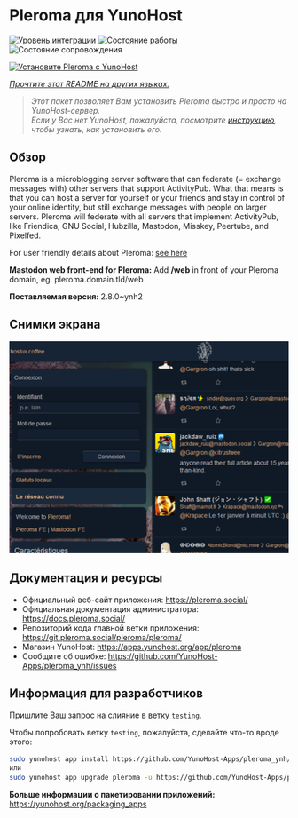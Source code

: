 <!--
Важно: этот README был автоматически сгенерирован <https://github.com/YunoHost/apps/tree/master/tools/readme_generator>
Он НЕ ДОЛЖЕН редактироваться вручную.
-->

# Pleroma для YunoHost

[![Уровень интеграции](https://apps.yunohost.org/badge/integration/pleroma)](https://ci-apps.yunohost.org/ci/apps/pleroma/)
![Состояние работы](https://apps.yunohost.org/badge/state/pleroma)
![Состояние сопровождения](https://apps.yunohost.org/badge/maintained/pleroma)

[![Установите Pleroma с YunoHost](https://install-app.yunohost.org/install-with-yunohost.svg)](https://install-app.yunohost.org/?app=pleroma)

*[Прочтите этот README на других языках.](./ALL_README.md)*

> *Этот пакет позволяет Вам установить Pleroma быстро и просто на YunoHost-сервер.*  
> *Если у Вас нет YunoHost, пожалуйста, посмотрите [инструкцию](https://yunohost.org/install), чтобы узнать, как установить его.*

## Обзор

Pleroma is a microblogging server software that can federate (= exchange messages with) other servers that support ActivityPub. What that means is that you can host a server for yourself or your friends and stay in control of your online identity, but still exchange messages with people on larger servers. Pleroma will federate with all servers that implement ActivityPub, like Friendica, GNU Social, Hubzilla, Mastodon, Misskey, Peertube, and Pixelfed.

For user friendly details about Pleroma: [see here](https://blog.soykaf.com/post/what-is-pleroma/)

**Mastodon web front-end for Pleroma:** Add **/web** in front of your Pleroma domain, eg. pleroma.domain.tld/web


**Поставляемая версия:** 2.8.0~ynh2

## Снимки экрана

![Снимок экрана Pleroma](./doc/screenshots/screenshot1.png)

## Документация и ресурсы

- Официальный веб-сайт приложения: <https://pleroma.social/>
- Официальная документация администратора: <https://docs.pleroma.social/>
- Репозиторий кода главной ветки приложения: <https://git.pleroma.social/pleroma/pleroma/>
- Магазин YunoHost: <https://apps.yunohost.org/app/pleroma>
- Сообщите об ошибке: <https://github.com/YunoHost-Apps/pleroma_ynh/issues>

## Информация для разработчиков

Пришлите Ваш запрос на слияние в [ветку `testing`](https://github.com/YunoHost-Apps/pleroma_ynh/tree/testing).

Чтобы попробовать ветку `testing`, пожалуйста, сделайте что-то вроде этого:

```bash
sudo yunohost app install https://github.com/YunoHost-Apps/pleroma_ynh/tree/testing --debug
или
sudo yunohost app upgrade pleroma -u https://github.com/YunoHost-Apps/pleroma_ynh/tree/testing --debug
```

**Больше информации о пакетировании приложений:** <https://yunohost.org/packaging_apps>
